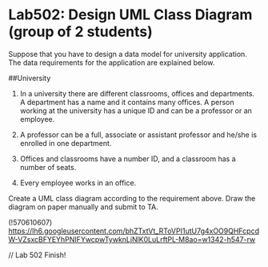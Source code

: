 ﻿# Lab502: Design UML Class Diagram (group of 2 students)

Suppose that you have to design a data model for university application. The data requirements for the application are explained below.

##University

1. In a university there are different classrooms, offices and departments. A department has a name and it contains many offices. A person working at the university has a unique ID and can be a professor or an employee.

2. A professor can be a full, associate or assistant professor and he/she is enrolled in one department.

3. Offices and classrooms have a number ID, and a classroom has a number of seats.

4. Every employee works in an office.

Create a UML class diagram according to the requirement above. Draw the diagram on paper manually and submit to TA.

(!570610607)
https://lh6.googleusercontent.com/bhZTxtVt_RToVPI1utU7g4xOO9QHFcpcdW-VZsxcBFYEYhPNIFYwcpwTywknLjNlK0LuLrftPL-M8ao=w1342-h547-rw

// Lab 502 Finish!

